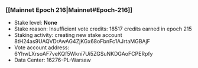 ### [[Mainnet Epoch 216|Mainnet#Epoch-216]]
* Stake level: **None**
* Stake reason: Insufficient vote credits: 18517 credits earned in epoch 215
* Staking activity: creating new stake account 8tH24as9UAQVDrAwAG4ZjKGx68oFbnFc1AJrtaMGBAjF
* Vote account address: 6YhwLXrsoAF7veKQf5Wkni7Ui5ZGSuNKDGAoFCPERpfy
* Data Center: 16276-PL-Warsaw
